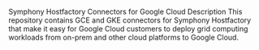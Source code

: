 Symphony Hostfactory Connectors for Google Cloud
Description
This repository contains GCE and GKE connectors for Symphony Hostfactory that make it easy for Google Cloud customers to deploy grid computing workloads from on-prem and other cloud platforms to Google Cloud.
